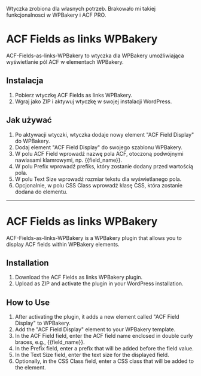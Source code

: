 Wtyczka zrobiona dla własnych potrzeb. Brakowało mi takiej funkcjonalnosci w WPBakery i ACF PRO.

# ACF Fields as links WPBakery

ACF-Fields-as-links-WPBakery to wtyczka dla WPBakery umożliwiająca wyświetlanie pól ACF w elementach WPBakery.

## Instalacja

1. Pobierz wtyczkę ACF Fields as links WPBakery.
2. Wgraj jako ZIP i aktywuj wtyczkę w swojej instalacji WordPress.

## Jak używać

1. Po aktywacji wtyczki, wtyczka dodaje nowy element "ACF Field Display" do WPBakery.
2. Dodaj element "ACF Field Display" do swojego szablonu WPBakery.
3. W polu ACF Field wprowadź nazwę pola ACF, otoczoną podwójnymi nawiasami klamrowymi, np. {{field_name}}.
4. W polu Prefix wprowadź prefiks, który zostanie dodany przed wartością pola.
5. W polu Text Size wprowadź rozmiar tekstu dla wyświetlanego pola.
6. Opcjonalnie, w polu CSS Class wprowadź klasę CSS, która zostanie dodana do elementu.

---

# ACF Fields as links WPBakery

ACF-Fields-as-links-WPBakery is a WPBakery plugin that allows you to display ACF fields within WPBakery elements.

## Installation

1. Download the ACF Fields as links WPBakery plugin.
2. Upload as ZIP and activate the plugin in your WordPress installation.

## How to Use

1. After activating the plugin, it adds a new element called "ACF Field Display" to WPBakery.
2. Add the "ACF Field Display" element to your WPBakery template.
3. In the ACF Field field, enter the ACF field name enclosed in double curly braces, e.g., {{field_name}}.
4. In the Prefix field, enter a prefix that will be added before the field value.
5. In the Text Size field, enter the text size for the displayed field.
6. Optionally, in the CSS Class field, enter a CSS class that will be added to the element.
